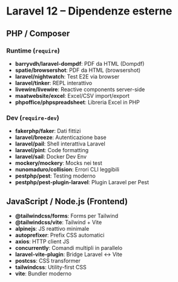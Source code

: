 # Laravel 12 – Dipendenze esterne

## PHP / Composer

### Runtime (`require`)
- **barryvdh/laravel-dompdf**: PDF da HTML (Dompdf)
- **spatie/browsershot**: PDF da HTML (browsershot)
- **laravel/nightwatch**: Test E2E via browser
- **laravel/tinker**: REPL interattivo
- **livewire/livewire**: Reactive components server-side
- **maatwebsite/excel**: Excel/CSV import/export
- **phpoffice/phpspreadsheet**: Libreria Excel in PHP

### Dev (`require-dev`)
- **fakerphp/faker**: Dati fittizi
- **laravel/breeze**: Autenticazione base
- **laravel/pail**: Shell interattiva Laravel
- **laravel/pint**: Code formatting
- **laravel/sail**: Docker Dev Env
- **mockery/mockery**: Mocks nei test
- **nunomaduro/collision**: Errori CLI leggibili
- **pestphp/pest**: Testing moderno
- **pestphp/pest-plugin-laravel**: Plugin Laravel per Pest

## JavaScript / Node.js (Frontend)

- **@tailwindcss/forms**: Forms per Tailwind
- **@tailwindcss/vite**: Tailwind + Vite
- **alpinejs**: JS reattivo minimale
- **autoprefixer**: Prefix CSS automatici
- **axios**: HTTP client JS
- **concurrently**: Comandi multipli in parallelo
- **laravel-vite-plugin**: Bridge Laravel ↔ Vite
- **postcss**: CSS transformer
- **tailwindcss**: Utility-first CSS
- **vite**: Bundler moderno
